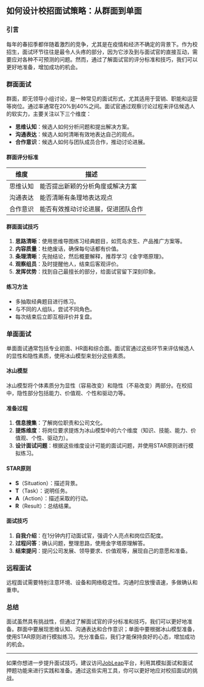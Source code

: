 ## 如何设计校招面试策略：从群面到单面

### 引言

每年的春招季都伴随着激烈的竞争，尤其是在疫情和经济不确定的背景下。作为校招生，面试环节往往是最令人头疼的部分，因为它涉及到与面试官的直接互动，需要应对各种不可预测的问题。然而，通过了解面试官的评分标准和技巧，我们可以更好地准备，增加成功的机会。

### 群面面试

群面，即无领导小组讨论，是一种常见的面试形式，尤其适用于营销、职能和运营等岗位。通过率通常在20%到40%之间。面试官通过观察讨论过程来评估候选人的软实力，主要关注以下三个维度：

- **思维认知**：候选人如何分析问题和提出解决方案。
- **沟通表达**：候选人如何清晰有效地表达自己的观点。
- **合作意识**：候选人如何与团队成员合作，推动讨论进展。

#### 群面评分标准

| 维度        | 描述                                       |
|-------------|--------------------------------------------|
| 思维认知   | 能否提出新颖的分析角度或解决方案       |
| 沟通表达   | 能否清晰有条理地表达观点               |
| 合作意识   | 能否有效推动讨论进展，促进团队合作     |

#### 群面面试技巧

1. **思路清晰**：使用思维导图练习经典题目，如荒岛求生、产品推广方案等。
2. **内容质量**：杜绝废话，确保每句话都有价值。
3. **条理清晰**：先抛结论，然后概要解释，推荐学习《金字塔原理》。
4. **观察组员**：及时提醒他人，结束后客观评价。
5. **发挥优势**：找到自己最擅长的部分，给面试官留下深刻印象。

#### 练习方法

- 多抽取经典题目进行练习。
- 与不同的人组队，尝试不同角色。
- 每次结束后立即互相评价并复盘。

### 单面面试

单面面试通常包括专业初面、HR面和综合面。面试官通过这些环节来评估候选人的显性和隐性素质，使用冰山模型来划分这些素质。

#### 冰山模型

冰山模型将个体素质分为显性（容易改变）和隐性（不易改变）两部分。在校招中，隐性部分包括能力、价值观、个性和驱动力等。

#### 准备过程

1. **信息搜集**：了解岗位职责和公司文化。
2. **提炼维度**：将岗位要求提炼为冰山模型中的六个维度（知识、技能、能力、价值观、个性、驱动力）。
3. **设计面试问题**：根据这些维度设计可能的面试问题，并使用STAR原则进行模拟练习。

#### STAR原则

- **S**（Situation）：描述背景。
- **T**（Task）：说明任务。
- **A**（Action）：描述采取的行动。
- **R**（Result）：总结结果。

#### 面试技巧

1. **自我介绍**：在1分钟内打动面试官，强调个人亮点和岗位匹配度。
2. **过程问答**：确认问题，整理思路，使用金字塔原理解答。
3. **结束提问**：提问公司发展、领导要求、价值观等，展现自己的意愿和准备。

### 远程面试

远程面试需要特别注意环境、设备和网络稳定性。沟通时应放慢语速，多做确认和重申。

### 总结

面试虽然具有挑战性，但通过了解面试官的评分标准和技巧，我们可以更好地准备。群面中要展现思维认知、沟通表达和合作意识；单面中要根据冰山模型准备，使用STAR原则进行模拟练习。充分准备后，我们才能保持良好的心态，增加成功的机会。

---

如果你想进一步提升面试技巧，建议访问[JobLeap](https://www.jobleap.cn)平台，利用其模拟面试和面试押题功能来进行实践和准备。通过这些实用工具，你可以更好地应对校招面试的挑战。